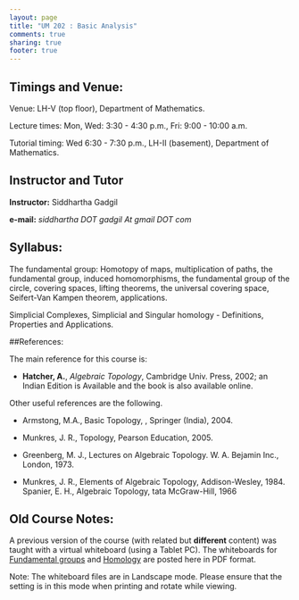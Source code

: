 ```yaml
---
layout: page
title: "UM 202 : Basic Analysis"
comments: true
sharing: true
footer: true
---
```




## Timings and Venue:

Venue: LH-V (top floor), Department of Mathematics.

Lecture times: Mon, Wed: 3:30 - 4:30 p.m., Fri: 9:00 - 10:00 a.m.

Tutorial timing: Wed 6:30 - 7:30 p.m., LH-II (basement), Department of Mathematics.


## Instructor and Tutor

**Instructor:** Siddhartha Gadgil

__e-mail:__ _siddhartha DOT gadgil At gmail DOT com_


## Syllabus:

 The fundamental group:  Homotopy  of  maps, multiplication of paths,
 the fundamental group, induced homomorphisms, the  fundamental group
 of the circle,  covering spaces, lifting theorems, the universal
 covering space, Seifert-Van Kampen theorem, applications.

 Simplicial Complexes, Simplicial and Singular homology - Definitions,
 Properties and Applications.

##References:

The main reference for this course is:

* __Hatcher, A.__, _Algebraic Topology_, Cambridge Univ. Press, 2002; an Indian Edition is Available and the book is also available online.

Other useful references are the following.

* Armstong, M.A., Basic Topology, , Springer (India), 2004.

* Munkres, J. R., Topology,   Pearson Education, 2005.
* Greenberg, M. J., Lectures on Algebraic Topology. W. A. Bejamin Inc., London, 1973.

* Munkres, J. R., Elements of Algebraic Topology, Addison-Wesley, 1984.
Spanier, E. H., Algebraic Topology, tata McGraw-Hill, 1966


## Old Course Notes:

A previous version of the course (with related but **different** content) was taught with a virtual whiteboard (using a Tablet PC).
The whiteboards for [Fundamental groups](../IntroAlgTop.pdf) and [Homology](../homology.pdf) are posted here in PDF format.

Note:  The whiteboard files are in Landscape mode.  Please ensure that the setting is in this mode when printing and rotate while viewing.
